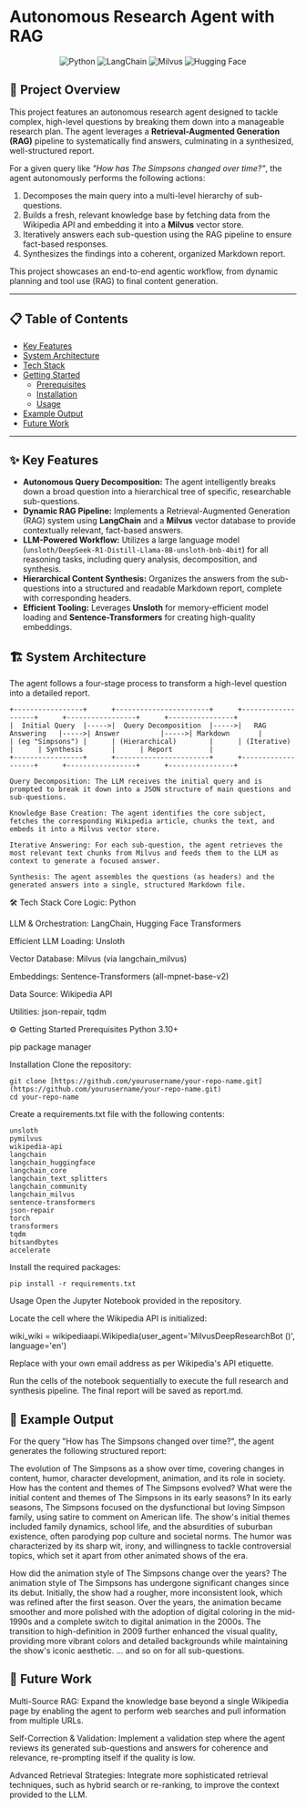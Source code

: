 # Autonomous Research Agent with RAG

<p align="center">
  <img src="https://img.shields.io/badge/Python-3776AB?style=for-the-badge&logo=python&logoColor=white" alt="Python">
  <img src="https://img.shields.io/badge/LangChain-white?style=for-the-badge&logo=langchain&logoColor=black" alt="LangChain">
  <img src="https://img.shields.io/badge/Milvus-00A6A6?style=for-the-badge&logo=milvus&logoColor=white" alt="Milvus">
  <img src="https://img.shields.io/badge/%F0%9F%A4%97%20Hugging%20Face-blue?style=for-the-badge" alt="Hugging Face">
</p>

## 🚀 Project Overview

This project features an autonomous research agent designed to tackle complex, high-level questions by breaking them down into a manageable research plan. The agent leverages a **Retrieval-Augmented Generation (RAG)** pipeline to systematically find answers, culminating in a synthesized, well-structured report.

For a given query like *"How has The Simpsons changed over time?"*, the agent autonomously performs the following actions:
1.  Decomposes the main query into a multi-level hierarchy of sub-questions.
2.  Builds a fresh, relevant knowledge base by fetching data from the Wikipedia API and embedding it into a **Milvus** vector store.
3.  Iteratively answers each sub-question using the RAG pipeline to ensure fact-based responses.
4.  Synthesizes the findings into a coherent, organized Markdown report.

This project showcases an end-to-end agentic workflow, from dynamic planning and tool use (RAG) to final content generation.

---

## 📋 Table of Contents
* [Key Features](#-key-features)
* [System Architecture](#️-system-architecture)
* [Tech Stack](#️-tech-stack)
* [Getting Started](#️-getting-started)
  * [Prerequisites](#prerequisites)
  * [Installation](#installation)
  * [Usage](#usage)
* [Example Output](#-example-output)
* [Future Work](#-future-work)

---

## ✨ Key Features

* **Autonomous Query Decomposition:** The agent intelligently breaks down a broad question into a hierarchical tree of specific, researchable sub-questions.
* **Dynamic RAG Pipeline:** Implements a Retrieval-Augmented Generation (RAG) system using **LangChain** and a **Milvus** vector database to provide contextually relevant, fact-based answers.
* **LLM-Powered Workflow:** Utilizes a large language model (`unsloth/DeepSeek-R1-Distill-Llama-8B-unsloth-bnb-4bit`) for all reasoning tasks, including query analysis, decomposition, and synthesis.
* **Hierarchical Content Synthesis:** Organizes the answers from the sub-questions into a structured and readable Markdown report, complete with corresponding headers.
* **Efficient Tooling:** Leverages **Unsloth** for memory-efficient model loading and **Sentence-Transformers** for creating high-quality embeddings.

## 🏗️ System Architecture

The agent follows a four-stage process to transform a high-level question into a detailed report.

```plaintext
+-----------------+      +-----------------------+      +-------------------+      +-----------------+      +----------------+
|  Initial Query  |----->|  Query Decomposition  |----->|   RAG Answering   |----->| Answer          |----->| Markdown       |
| (eg "Simpsons") |      | (Hierarchical)        |      | (Iterative)       |      | Synthesis       |      | Report         |
+-----------------+      +-----------------------+      +-------------------+      +-----------------+      +----------------+

Query Decomposition: The LLM receives the initial query and is prompted to break it down into a JSON structure of main questions and sub-questions.

Knowledge Base Creation: The agent identifies the core subject, fetches the corresponding Wikipedia article, chunks the text, and embeds it into a Milvus vector store.

Iterative Answering: For each sub-question, the agent retrieves the most relevant text chunks from Milvus and feeds them to the LLM as context to generate a focused answer.

Synthesis: The agent assembles the questions (as headers) and the generated answers into a single, structured Markdown file.
```
🛠️ Tech Stack
Core Logic: Python

LLM & Orchestration: LangChain, Hugging Face Transformers

Efficient LLM Loading: Unsloth

Vector Database: Milvus (via langchain_milvus)

Embeddings: Sentence-Transformers (all-mpnet-base-v2)

Data Source: Wikipedia API

Utilities: json-repair, tqdm

⚙️ Getting Started
Prerequisites
Python 3.10+

pip package manager

Installation
Clone the repository:
```
git clone [https://github.com/yourusername/your-repo-name.git](https://github.com/yourusername/your-repo-name.git)
cd your-repo-name
```
Create a requirements.txt file with the following contents:
```
unsloth
pymilvus
wikipedia-api
langchain
langchain_huggingface
langchain_core
langchain_text_splitters
langchain_community
langchain_milvus
sentence-transformers
json-repair
torch
transformers
tqdm
bitsandbytes
accelerate
```
Install the required packages:
```
pip install -r requirements.txt
```
Usage
Open the Jupyter Notebook provided in the repository.

Locate the cell where the Wikipedia API is initialized:

wiki_wiki = wikipediaapi.Wikipedia(user_agent='MilvusDeepResearchBot (<insert your email>)', language='en')

Replace <insert your email> with your own email address as per Wikipedia's API etiquette.

Run the cells of the notebook sequentially to execute the full research and synthesis pipeline. The final report will be saved as report.md.

## 📄 Example Output
For the query "How has The Simpsons changed over time?", the agent generates the following structured report:

The evolution of The Simpsons as a show over time, covering changes in content, humor, character development, animation, and its role in society.
How has the content and themes of The Simpsons evolved?
What were the initial content and themes of The Simpsons in its early seasons?
In its early seasons, The Simpsons focused on the dysfunctional but loving Simpson family, using satire to comment on American life. The show's initial themes included family dynamics, school life, and the absurdities of suburban existence, often parodying pop culture and societal norms. The humor was characterized by its sharp wit, irony, and willingness to tackle controversial topics, which set it apart from other animated shows of the era.

How did the animation style of The Simpsons change over the years?
The animation style of The Simpsons has undergone significant changes since its debut. Initially, the show had a rougher, more inconsistent look, which was refined after the first season. Over the years, the animation became smoother and more polished with the adoption of digital coloring in the mid-1990s and a complete switch to digital animation in the 2000s. The transition to high-definition in 2009 further enhanced the visual quality, providing more vibrant colors and detailed backgrounds while maintaining the show's iconic aesthetic.
... and so on for all sub-questions.

## 🔮 Future Work
Multi-Source RAG: Expand the knowledge base beyond a single Wikipedia page by enabling the agent to perform web searches and pull information from multiple URLs.

Self-Correction & Validation: Implement a validation step where the agent reviews its generated sub-questions and answers for coherence and relevance, re-prompting itself if the quality is low.

Advanced Retrieval Strategies: Integrate more sophisticated retrieval techniques, such as hybrid search or re-ranking, to improve the context provided to the LLM.
